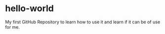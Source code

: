 # hello-world
My first GitHub Repository to learn how to use it and learn if it can be of use for me.
